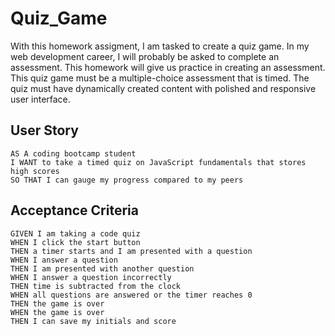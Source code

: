 # Quiz_Game

With this homework assigment, I am tasked to create a quiz game. In my web development career, I will probably be asked to complete an assessment. This homework will give us practice in creating an assessment. This quiz game must be a multiple-choice assessment that is timed. The quiz must have dynamically created content with polished and responsive user interface. 


## User Story

```
AS A coding bootcamp student
I WANT to take a timed quiz on JavaScript fundamentals that stores high scores
SO THAT I can gauge my progress compared to my peers
```

## Acceptance Criteria

```
GIVEN I am taking a code quiz
WHEN I click the start button
THEN a timer starts and I am presented with a question
WHEN I answer a question
THEN I am presented with another question
WHEN I answer a question incorrectly
THEN time is subtracted from the clock
WHEN all questions are answered or the timer reaches 0
THEN the game is over
WHEN the game is over
THEN I can save my initials and score
```

